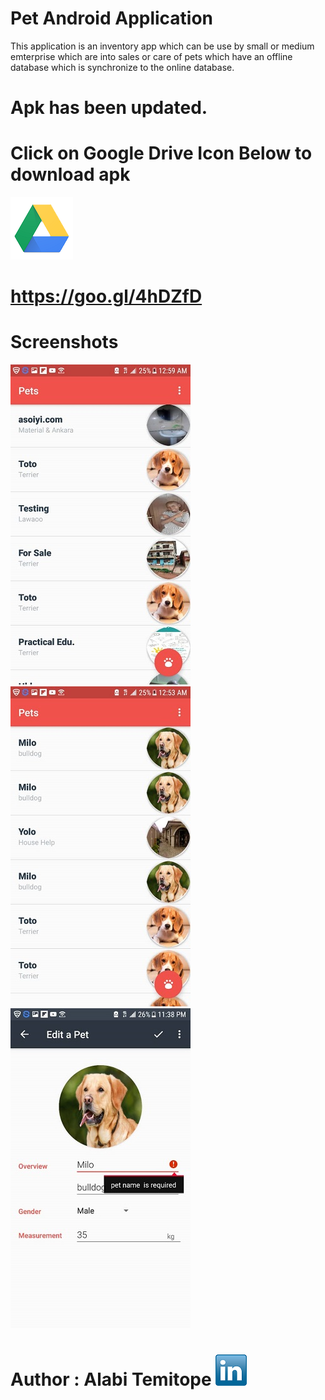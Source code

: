 # Pet Android Application

This application is an inventory app which can be use by small or medium emterprise which are
into sales or care of pets which have an offline database which is synchronize to the online
database.

# Apk has been updated.

# Click on Google Drive Icon Below to download apk
[<img src="scrs/google_drive.png">](https://goo.gl/4hDZfD)

# https://goo.gl/4hDZfD

# Screenshots
<img src="scrs/home.png" alt="Home" width="288" height="512">&nbsp;
<img src="scrs/home_two.png" alt="Home List" width="288" height="512">&nbsp;
<img src="scrs/editor_with_pet_input.png" alt="Editor with new input" width="288" height="512">&nbsp;

# Author : Alabi Temitope [<img src="scrs/linkedin-icon.png">](https://www.linkedin.com/in/alabi-temitope-aa036b103/)
